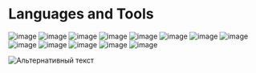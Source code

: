 #  Languages and Tools

![image](https://github.com/yathework/yathework/assets/74550199/1ed43672-032d-4555-a49c-527eccd48bac)
![image](https://github.com/yathework/yathework/assets/74550199/4110e966-b5d4-400c-b0c6-df4524b6cfe4)
![image](https://github.com/yathework/yathework/assets/74550199/73a227d5-7ad7-4b3c-82f0-ec245b69915e)
![image](https://github.com/yathework/yathework/assets/74550199/d67c1411-dad0-418a-b0d4-53bab83ed36f)
![image](https://github.com/yathework/yathework/assets/74550199/875b0c62-d1c2-4f88-891a-4246257f8402)
![image](https://github.com/yathework/yathework/assets/74550199/921352ef-350a-46c3-929f-649ea72b6756)
![image](https://github.com/yathework/yathework/assets/74550199/012f3539-0696-43f0-8fb2-eb5157cb65b9)
![image](https://github.com/yathework/yathework/assets/74550199/793b0ffb-f40a-4fc0-b2a6-8379e9deb478)
![image](https://github.com/yathework/yathework/assets/74550199/acb52d25-1943-401e-8ee7-0b7023927000)
![image](https://github.com/yathework/yathework/assets/74550199/bd9f1190-2cf4-4b21-8ef3-0951b0e0ba48)
![image](https://github.com/yathework/yathework/assets/74550199/02b9ca7b-575e-456d-afa6-54fc75db9f25)
![image](https://github.com/yathework/yathework/assets/74550199/2bd996f2-31b3-4af8-a0aa-c9f2d7a5c57e)
![image](https://github.com/yathework/yathework/assets/74550199/34f9229f-7789-4811-b1f5-f95c1c7fb307)



 

   
![Альтернативный текст](https://raw.githubusercontent.com/Trilokia/Trilokia/379277808c61ef204768a61bbc5d25bc7798ccf1/bottom_header.svg)   


<!--
**yathework/yathework** is a ✨ _special_ ✨ repository because its `README.md` (this file) appears on your GitHub profile.

Here are some ideas to get you started:

- 🔭 I’m currently working on ...
- 🌱 I’m currently learning ...
- 👯 I’m looking to collaborate on ...
- 🤔 I’m looking for help with ...
- 💬 Ask me about ...
- 📫 How to reach me: ...
- 😄 Pronouns: ...
- ⚡ Fun fact: ...
-->
